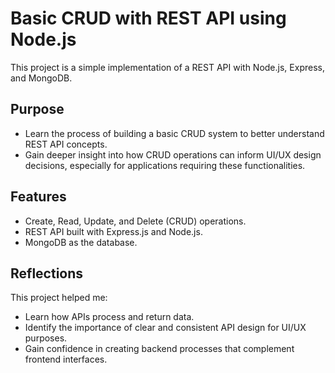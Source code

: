 # Basic CRUD with REST API using Node.js

This project is a simple implementation of a REST API with Node.js, Express, and MongoDB. 

## Purpose
- Learn the process of building a basic CRUD system to better understand REST API concepts.
- Gain deeper insight into how CRUD operations can inform UI/UX design decisions, especially for applications requiring these functionalities.

## Features
- Create, Read, Update, and Delete (CRUD) operations.
- REST API built with Express.js and Node.js.
- MongoDB as the database.

## Reflections
This project helped me:

- Learn how APIs process and return data.
- Identify the importance of clear and consistent API design for UI/UX purposes.
- Gain confidence in creating backend processes that complement frontend interfaces.
